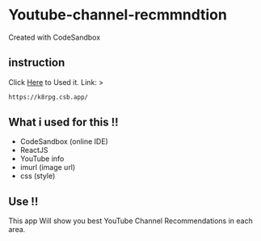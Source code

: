 # Youtube-channel-recmmndtion

Created with CodeSandbox

## instruction 

Click  [Here](https://k8rpg.csb.app/) to Used it. Link: >

```bash
https://k8rpg.csb.app/
```

## What i used for this !!
* CodeSandbox (online IDE)
* ReactJS 
* YouTube info 
* imurl (image url)
* css (style)



## Use !!
This app Will show you best YouTube Channel Recommendations  in each area.
